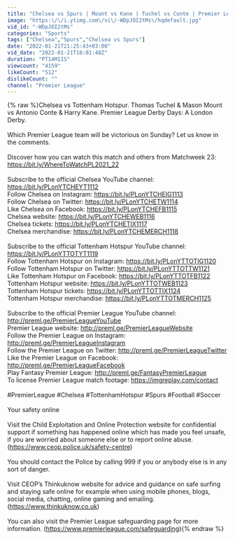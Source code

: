 ```yaml
---
title: "Chelsea vs Spurs | Mount vs Kane | Tuchel vs Conte | Premier League Derby Days"
image: "https:\/\/i.ytimg.com\/vi\/-WDpJOI2tMs\/hqdefault.jpg"
vid_id: "-WDpJOI2tMs"
categories: "Sports"
tags: ["Chelsea","Spurs","Chelsea vs Spurs"]
date: "2022-01-21T21:25:43+03:00"
vid_date: "2022-01-21T16:01:48Z"
duration: "PT14M11S"
viewcount: "4159"
likeCount: "512"
dislikeCount: ""
channel: "Premier League"
---
```

{% raw %}Chelsea vs Tottenham Hotspur. Thomas Tuchel &amp; Mason Mount vs Antonio Conte &amp; Harry Kane. Premier League Derby Days: A London Derby.<br /><br />Which Premier League team will be victorious on Sunday? Let us know in the comments.<br /><br />Discover how you can watch this match and others from Matchweek 23: <a rel="nofollow" target="blank" href="https://bit.ly/WhereToWatchPL2021_22">https://bit.ly/WhereToWatchPL2021_22</a><br /><br />Subscribe to the official Chelsea YouTube channel: <a rel="nofollow" target="blank" href="https://bit.ly/PLonYTCHEYT1112">https://bit.ly/PLonYTCHEYT1112</a><br />Follow Chelsea on Instagram: <a rel="nofollow" target="blank" href="https://bit.ly/PLonYTCHEIG1113">https://bit.ly/PLonYTCHEIG1113</a><br />Follow Chelsea on Twitter: <a rel="nofollow" target="blank" href="https://bit.ly/PLonYTCHETW1114">https://bit.ly/PLonYTCHETW1114</a><br />Like Chelsea on Facebook: <a rel="nofollow" target="blank" href="https://bit.ly/PLonYTCHEFB1115">https://bit.ly/PLonYTCHEFB1115</a><br />Chelsea website: <a rel="nofollow" target="blank" href="https://bit.ly/PLonYTCHEWEB1116">https://bit.ly/PLonYTCHEWEB1116</a><br />Chelsea tickets: <a rel="nofollow" target="blank" href="https://bit.ly/PLonYTCHETIX1117">https://bit.ly/PLonYTCHETIX1117</a><br />Chelsea merchandise: <a rel="nofollow" target="blank" href="https://bit.ly/PLonYTCHEMERCH1118">https://bit.ly/PLonYTCHEMERCH1118</a><br /><br />Subscribe to the official Tottenham Hotspur YouTube channel: <a rel="nofollow" target="blank" href="https://bit.ly/PLonYTTOTYT1119">https://bit.ly/PLonYTTOTYT1119</a><br />Follow Tottenham Hotspur on Instagram: <a rel="nofollow" target="blank" href="https://bit.ly/PLonYTTOTIG1120">https://bit.ly/PLonYTTOTIG1120</a><br />Follow Tottenham Hotspur on Twitter: <a rel="nofollow" target="blank" href="https://bit.ly/PLonYTTOTTW1121">https://bit.ly/PLonYTTOTTW1121</a><br />Like Tottenham Hotspur on Facebook: <a rel="nofollow" target="blank" href="https://bit.ly/PLonYTTOTFB1122">https://bit.ly/PLonYTTOTFB1122</a><br />Tottenham Hotspur website: <a rel="nofollow" target="blank" href="https://bit.ly/PLonYTTOTWEB1123">https://bit.ly/PLonYTTOTWEB1123</a><br />Tottenham Hotspur tickets: <a rel="nofollow" target="blank" href="https://bit.ly/PLonYTTOTTIX1124">https://bit.ly/PLonYTTOTTIX1124</a><br />Tottenham Hotspur merchandise: <a rel="nofollow" target="blank" href="https://bit.ly/PLonYTTOTMERCH1125">https://bit.ly/PLonYTTOTMERCH1125</a><br /><br />Subscribe to the official Premier League YouTube channel: <a rel="nofollow" target="blank" href="http://preml.ge/PremierLeagueYouTube">http://preml.ge/PremierLeagueYouTube</a> <br />Premier League website: <a rel="nofollow" target="blank" href="http://preml.ge/PremierLeagueWebsite">http://preml.ge/PremierLeagueWebsite</a><br />Follow the Premier League on Instagram: <a rel="nofollow" target="blank" href="http://preml.ge/PremierLeagueInstagram">http://preml.ge/PremierLeagueInstagram</a><br />Follow the Premier League on Twitter: <a rel="nofollow" target="blank" href="http://preml.ge/PremierLeagueTwitter">http://preml.ge/PremierLeagueTwitter</a><br />Like the Premier League on Facebook: <a rel="nofollow" target="blank" href="http://preml.ge/PremierLeagueFacebook">http://preml.ge/PremierLeagueFacebook</a><br />Play Fantasy Premier League: <a rel="nofollow" target="blank" href="http://preml.ge/FantasyPremierLeague">http://preml.ge/FantasyPremierLeague</a><br />To license Premier League match footage: <a rel="nofollow" target="blank" href="https://imgreplay.com/contact">https://imgreplay.com/contact</a><br /><br />#PremierLeague #Chelsea #TottenhamHotspur #Spurs #Football #Soccer <br /><br />Your safety online<br /><br />Visit the Child Exploitation and Online Protection website for confidential support if something has happened online which has made you feel unsafe, if you are worried about someone else or to report online abuse. (<a rel="nofollow" target="blank" href="https://www.ceop.police.uk/safety-centre)">https://www.ceop.police.uk/safety-centre)</a><br /><br />You should contact the Police by calling 999 if you or anybody else is in any sort of danger.<br /><br />Visit CEOP’s Thinkuknow website for advice and guidance on safe surfing and staying safe online for example when using mobile phones, blogs, social media, chatting, online gaming and emailing. (<a rel="nofollow" target="blank" href="https://www.thinkuknow.co.uk)">https://www.thinkuknow.co.uk)</a><br /><br />You can also visit the Premier League safeguarding page for more information. (<a rel="nofollow" target="blank" href="https://www.premierleague.com/safeguarding)">https://www.premierleague.com/safeguarding)</a>{% endraw %}
